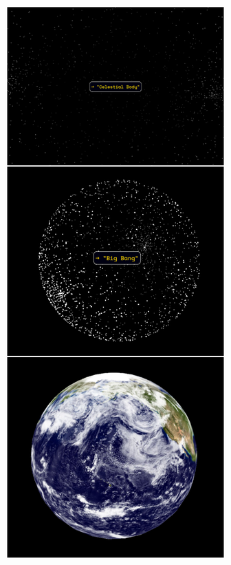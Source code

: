 <img src="Screenshot_1.png" alt="Screenshot 1">
<img src="Screenshot_2.png" alt="Screenshot 2">
<img src="Screenshot_3.png" alt="Screenshot 3">
